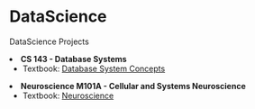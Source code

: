 # DataScience
DataScience Projects

<li><strong>CS 143 - Database Systems</strong>
<ul>
<li>Textbook: <a href="https://kakeboksen.td.org.uit.no/Database%20System%20Concepts%206th%20edition.pdf" rel="nofollow">Database System Concepts</a></li>
</ul>
</li>

<li><strong>Neuroscience M101A - Cellular and Systems Neuroscience</strong>
<ul>
<li>Textbook: <a href="https://www.hse.ru/data/2011/06/22/1215686482/Neuroscience.pdf" rel="nofollow">Neuroscience</a></li>
</ul>
</li>
